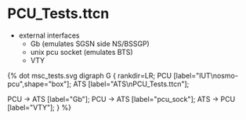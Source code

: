 # PCU_Tests.ttcn

* external interfaces
    * Gb (emulates SGSN side NS/BSSGP)
    * unix pcu socket (emulates BTS)
    * VTY

{% dot msc_tests.svg
digraph G {
  rankdir=LR;
  PCU [label="IUT\nosmo-pcu",shape="box"];
  ATS [label="ATS\nPCU_Tests.ttcn"];

  PCU -> ATS [label="Gb"];
  PCU -> ATS [label="pcu_sock"];
  ATS -> PCU [label="VTY"];
}
%}
